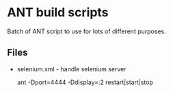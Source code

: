 # ANT build scripts

Batch of ANT script to use for lots of different purposes.

## Files

* selenium.xml - handle selenium server

    ant -Dport=4444 -Ddisplay=:2 restart|start|stop

